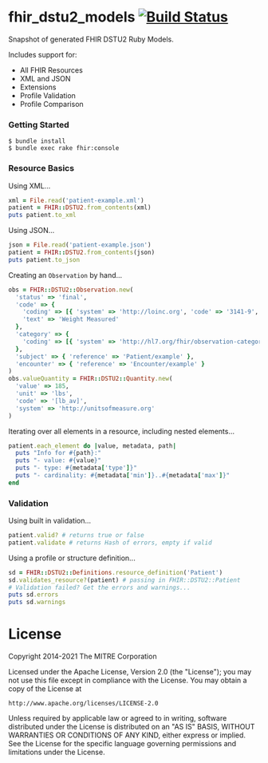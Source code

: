 # fhir_dstu2_models [![Build Status](https://api.travis-ci.org/fhir-crucible/fhir_dstu2_models.svg?branch=master)](https://travis-ci.org/fhir-crucible/fhir_dstu2_models)

Snapshot of generated FHIR DSTU2 Ruby Models.

Includes support for:
* All FHIR Resources
* XML and JSON
* Extensions
* Profile Validation
* Profile Comparison

### Getting Started

    $ bundle install
    $ bundle exec rake fhir:console

### Resource Basics

Using XML...
```ruby
xml = File.read('patient-example.xml')
patient = FHIR::DSTU2.from_contents(xml)
puts patient.to_xml
```
Using JSON...
```ruby
json = File.read('patient-example.json')
patient = FHIR::DSTU2.from_contents(json)
puts patient.to_json
```

Creating an `Observation` by hand...
```ruby
obs = FHIR::DSTU2::Observation.new(
  'status' => 'final',
  'code' => {
    'coding' => [{ 'system' => 'http://loinc.org', 'code' => '3141-9', 'display' => 'Weight Measured' }],
    'text' => 'Weight Measured'
  },
  'category' => {
    'coding' => [{ 'system' => 'http://hl7.org/fhir/observation-category', 'code' => 'vital-signs' }]
  },
  'subject' => { 'reference' => 'Patient/example' },
  'encounter' => { 'reference' => 'Encounter/example' }
)
obs.valueQuantity = FHIR::DSTU2::Quantity.new(
  'value' => 185,
  'unit' => 'lbs',
  'code' => '[lb_av]',
  'system' => 'http://unitsofmeasure.org'
)
```

Iterating over all elements in a resource, including nested elements...
  ```ruby
  patient.each_element do |value, metadata, path|
    puts "Info for #{path}:"
    puts "- value: #{value}"
    puts "- type: #{metadata['type']}"
    puts "- cardinality: #{metadata['min']}..#{metadata['max']}"
  end
  ```

### Validation

Using built in validation...
```ruby
patient.valid? # returns true or false
patient.validate # returns Hash of errors, empty if valid
```

Using a profile or structure definition...
```ruby
sd = FHIR::DSTU2::Definitions.resource_definition('Patient')
sd.validates_resource?(patient) # passing in FHIR::DSTU2::Patient
# Validation failed? Get the errors and warnings...
puts sd.errors
puts sd.warnings
```
# License

Copyright 2014-2021 The MITRE Corporation

Licensed under the Apache License, Version 2.0 (the "License");
you may not use this file except in compliance with the License.
You may obtain a copy of the License at

    http://www.apache.org/licenses/LICENSE-2.0

Unless required by applicable law or agreed to in writing, software
distributed under the License is distributed on an "AS IS" BASIS,
WITHOUT WARRANTIES OR CONDITIONS OF ANY KIND, either express or implied.
See the License for the specific language governing permissions and
limitations under the License.
